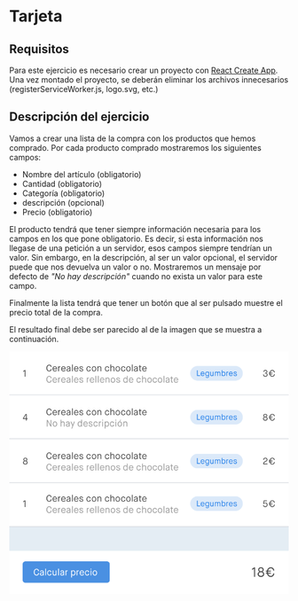 # Tarjeta

## Requisitos

Para este ejercicio es necesario crear un proyecto con [React Create App](https://github.com/facebookincubator/create-react-app). Una vez montado el proyecto, se deberán eliminar los archivos innecesarios (registerServiceWorker.js, logo.svg, etc.)

## Descripción del ejercicio

Vamos a crear una lista de la compra con los productos que hemos comprado. Por cada producto comprado mostraremos los siguientes campos:

- Nombre del artículo (obligatorio)
- Cantidad (obligatorio)
- Categoría (obligatorio)
- descripción (opcional)
- Precio (obligatorio)

El producto tendrá que tener siempre información necesaria para los campos en los que pone obligatorio. Es decir, si esta información nos llegase de una petición a un servidor, esos campos siempre tendrían un valor. Sin embargo, en la descripción, al ser un valor opcional, el servidor puede que nos devuelva un valor o no. Mostraremos un mensaje por defecto de _"No hay descripción"_ cuando no exista un valor para este campo.

Finalmente la lista tendrá que tener un botón que al ser pulsado muestre el precio total de la compra.

El resultado final debe ser parecido al de la imagen que se muestra a continuación.

![Resultado final](../assets/images/exercise_4_1.png)
